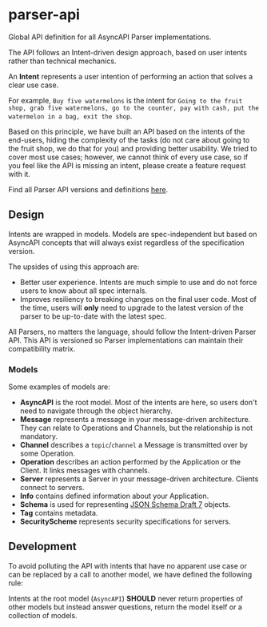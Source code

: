 # parser-api
Global API definition for all AsyncAPI Parser implementations.

The API follows an Intent-driven design approach, based on user intents rather than technical mechanics.

An **Intent** represents a user intention of performing an action that solves a clear use case. 

For example, `Buy five watermelons` is the intent for `Going to the fruit shop, grab five watermelons, go to the counter, pay with cash, put the watermelon in a bag, exit the shop`.

Based on this principle, we have built an API based on the intents of the end-users, hiding the complexity of the tasks (do not care about going to the fruit shop, we do that for you) and providing better usability.
We tried to cover most use cases; however, we cannot think of every use case, so if you feel like the API is missing an intent, please create a feature request with it.

Find all Parser API versions and definitions [here](docs).

## Design

Intents are wrapped in models. Models are spec-independent but based on AsyncAPI concepts that will always exist regardless of the specification version. 

The upsides of using this approach are:
- Better user experience. Intents are much simple to use and do not force users to know about all spec internals.
- Improves resiliency to breaking changes on the final user code. Most of the time, users will **only** need to upgrade to the latest version of the parser to be up-to-date with the latest spec.

All Parsers, no matters the language, should follow the Intent-driven Parser API. 
This API is versioned so Parser implementations can maintain their compatibility matrix.

### Models 

Some examples of models are:
- **AsyncAPI** is the root model. Most of the intents are here, so users don't need to navigate through the object hierarchy.
- **Message** represents a message in your message-driven architecture. They can relate to Operations and Channels, but the relationship is not mandatory. 
- **Channel** describes a `topic`/`channel` a Message is transmitted over by some Operation.
- **Operation** describes an action performed by the Application or the Client. It links messages with channels.
- **Server** represents a Server in your message-driven architecture. Clients connect to servers.
- **Info** contains defined information about your Application.
- **Schema** is used for representing [JSON Schema Draft 7](https://json-schema.org/draft-07/json-schema-release-notes.html) objects.
- **Tag** contains metadata.
- **SecurityScheme** represents security specifications for servers.

## Development
To avoid polluting the API with intents that have no apparent use case or can be replaced by a call to another model, we have defined the following rule:

Intents at the root model (`AsyncAPI`) **SHOULD** never return properties of other models but instead answer questions, return the model itself or a collection of models.

